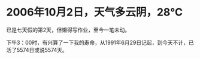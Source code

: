 # 2006年10月2日，天气多云阴，28℃

已是七天假的第2天，但懒得写作业，至今一笔未动。

下午3：00时，有兴算了一下我的寿命，从1991年6月29日记起，到今天不计，已活了5574日或说5574天。